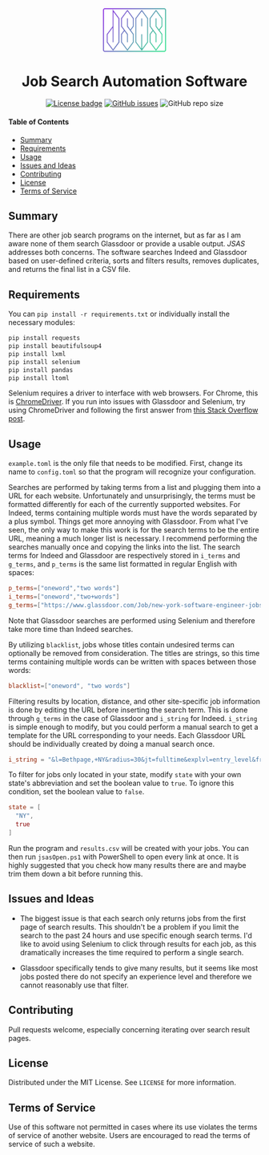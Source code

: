 <div align="center">
  <img alt="Logo goes here" style="width: 25%; height: auto" src="logo.png">
</div>
<h1 align="center">Job Search Automation Software</h1>

<div align="center">
  <a href="LICENSE"><img alt="License badge" src="https://img.shields.io/badge/License-MIT-blueviolet?logoWidth=0"></a>
  <a href="https://github.com/tzipor/jsas/issues"><img alt="GitHub issues" src="https://img.shields.io/github/issues/tzipor/jsas?color=blueviolet"></a>
  <img alt="GitHub repo size" src="https://img.shields.io/github/repo-size/tzipor/jsas?color=blueviolet">
</div>

#### Table of Contents
- [Summary](#Summary)
- [Requirements](#Requirements)
- [Usage](#Usage)
- [Issues and Ideas](#Issues-and-Ideas)
- [Contributing](#Contributing)
- [License](#License)
- [Terms of Service](#Terms-of-Service)

## Summary
There are other job search programs on the internet, but as far as I am aware none of them search Glassdoor or provide a usable output. *JSAS* addresses both concerns. The software searches Indeed and Glassdoor based on user-defined criteria, sorts and filters results, removes duplicates, and returns the final list in a CSV file.

## Requirements
You can `pip install -r requirements.txt` or individually install the necessary modules:
```
pip install requests
pip install beautifulsoup4
pip install lxml
pip install selenium
pip install pandas
pip install ltoml
```
Selenium requires a driver to interface with web browsers. For Chrome, this is [ChromeDriver](https://sites.google.com/a/chromium.org/chromedriver/downloads). If you run into issues with Glassdoor and Selenium, try using ChromeDriver and following the first answer from [this Stack Overflow post](https://stackoverflow.com/questions/33225947/can-a-website-detect-when-you-are-using-selenium-with-chromedriver).

## Usage
`example.toml` is the only file that needs to be modified. First, change its name to `config.toml` so that the program will recognize your configuration.

Searches are performed by taking terms from a list and plugging them into a URL for each website. Unfortunately and unsurprisingly, the terms must be formatted differently for each of the currently supported websites. For Indeed, terms containing multiple words must have the words separated by a plus symbol. Things get more annoying with Glassdoor. From what I've seen, the only way to make this work is for the search terms to be the entire URL, meaning a much longer list is necessary. I recommend performing the searches manually once and copying the links into the list. The search terms for Indeed  and Glassdoor are respectively stored in `i_terms` and `g_terms`, and `p_terms` is the same list formatted in regular English with spaces:
```toml
p_terms=["oneword","two words"]
i_terms=["oneword","two+words"]
g_terms=["https://www.glassdoor.com/Job/new-york-software-engineer-jobs-SRCH_IL.0,8_IC1132348_KO9,26.htm..."]
```
Note that Glassdoor searches are performed using Selenium and therefore take more time than Indeed searches.

By utilizing `blacklist`, jobs whose titles contain undesired terms can optionally be removed from consideration. The titles are strings, so this time terms containing multiple words can be written with spaces between those words:

```toml
blacklist=["oneword", "two words"]
```

Filtering results by location, distance, and other site-specific job information is done by editing the URL before inserting the search term. This is done through `g_terms` in the case of Glassdoor and `i_string` for Indeed. `i_string` is simple enough to modify, but you could perform a manual search to get a template for the URL corresponding to your needs. Each Glassdoor URL should be individually created by doing a manual search once.

```toml
i_string = "&l=Bethpage,+NY&radius=30&jt=fulltime&explvl=entry_level&fromage=1"
```

To filter for jobs only located in your state, modify `state` with your own state's abbreviation and set the boolean value to `true`. To ignore this condition, set the boolean value to `false`.
```toml
state = [
  "NY",
  true
]
```

Run the program and `results.csv` will be created with your jobs. You can then run `jsasOpen.ps1` with PowerShell to open every link at once. It is highly suggested that you check how many results there are and maybe trim them down a bit before running this.

## Issues and Ideas
- The biggest issue is that each search only returns jobs from the first page of search results. This shouldn't be a problem if you limit the search to the past 24 hours and use specific enough search terms. I'd like to avoid using Selenium to click through results for each job, as this dramatically increases the time required to perform a single search.

- Glassdoor specifically tends to give many results, but it seems like most jobs posted there do not specify an experience level and therefore we cannot reasonably use that filter.

## Contributing
Pull requests welcome, especially concerning iterating over search result pages.

## License
Distributed under the MIT License. See `LICENSE` for more information.

## Terms of Service
Use of this software not permitted in cases where its use violates the terms of service of another website. Users are encouraged to read the terms of service of such a website.

